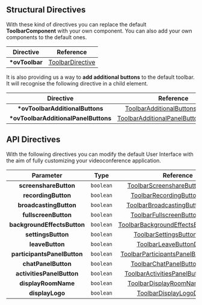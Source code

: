<!-- start-dynamic-structural-directives-content -->
<!-- IMPORTANT: This table is not generated automatically. -->

## Structural Directives

With these kind of directives you can replace the default **ToolbarComponent** with your own component. You can also add your own components to the default ones.

|  **Directive**  |      **Reference**       |
| :-------------: | :----------------------: |
| **\*ovToolbar** | [ToolbarDirective](../directives/ToolbarDirective.html) |

It is also providing us a way to **add additional buttons** to the default toolbar.
It will recognise the following directive in a child element.

|             **Directive**             |                 **Reference**                  |
| :-----------------------------------: | :--------------------------------------------: |
|   **\*ovToolbarAdditionalButtons**    |   [ToolbarAdditionalButtonsDirective](../directives/ToolbarAdditionalButtonsDirective.html)    |
| **\*ovToolbarAdditionalPanelButtons** | [ToolbarAdditionalPanelButtonsDirective](../directives/ToolbarAdditionalPanelButtonsDirective.html) |

<!-- end-dynamic-structural-directives-content -->

## API Directives
With the following directives you can modify the default User Interface with the aim of fully customizing your videoconference application.

<!-- start-dynamic-api-directives-content -->
| **Parameter** | **Type** | **Reference** | 
|:--------------------------------: | :-------: | :---------------------------------------------: |
| **screenshareButton** | `boolean` | [ToolbarScreenshareButtonDirective](../directives/ToolbarScreenshareButtonDirective.html) |
| **recordingButton** | `boolean` | [ToolbarRecordingButtonDirective](../directives/ToolbarRecordingButtonDirective.html) |
| **broadcastingButton** | `boolean` | [ToolbarBroadcastingButtonDirective](../directives/ToolbarBroadcastingButtonDirective.html) |
| **fullscreenButton** | `boolean` | [ToolbarFullscreenButtonDirective](../directives/ToolbarFullscreenButtonDirective.html) |
| **backgroundEffectsButton** | `boolean` | [ToolbarBackgroundEffectsButtonDirective](../directives/ToolbarBackgroundEffectsButtonDirective.html) |
| **settingsButton** | `boolean` | [ToolbarSettingsButtonDirective](../directives/ToolbarSettingsButtonDirective.html) |
| **leaveButton** | `boolean` | [ToolbarLeaveButtonDirective](../directives/ToolbarLeaveButtonDirective.html) |
| **participantsPanelButton** | `boolean` | [ToolbarParticipantsPanelButtonDirective](../directives/ToolbarParticipantsPanelButtonDirective.html) |
| **chatPanelButton** | `boolean` | [ToolbarChatPanelButtonDirective](../directives/ToolbarChatPanelButtonDirective.html) |
| **activitiesPanelButton** | `boolean` | [ToolbarActivitiesPanelButtonDirective](../directives/ToolbarActivitiesPanelButtonDirective.html) |
| **displayRoomName** | `boolean` | [ToolbarDisplayRoomNameDirective](../directives/ToolbarDisplayRoomNameDirective.html) |
| **displayLogo** | `boolean` | [ToolbarDisplayLogoDirective](../directives/ToolbarDisplayLogoDirective.html) |
<!-- end-dynamic-api-directives-content -->
